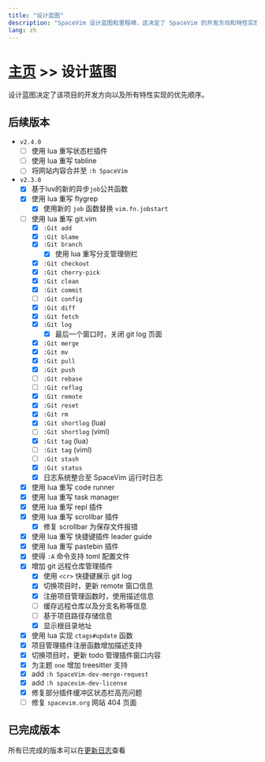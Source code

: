 ```yaml
---
title: "设计蓝图"
description: "SpaceVim 设计蓝图和里程碑，这决定了 SpaceVim 的开发方向和特性实现的优先顺序。"
lang: zh
---
```


# [主页](../) >> 设计蓝图

设计蓝图决定了该项目的开发方向以及所有特性实现的优先顺序。

## 后续版本

- `v2.4.0`
  - [ ] 使用 lua 重写状态栏插件
  - [ ] 使用 lua 重写 tabline
  - [ ] 将网站内容合并至 `:h SpaceVim`
- `v2.3.0`
  - [x] 基于luv的新的异步`job`公共函数
  - [x] 使用 lua 重写 flygrep
    - [x] 使用新的 `job` 函数替换 `vim.fn.jobstart`
  - [ ] 使用 lua 重写 git.vim
    - [x] `:Git add`
    - [x] `:Git blame`
    - [x] `:Git branch`
      - [x] 使用 lua 重写分支管理侧栏
    - [x] `:Git checkout`
    - [x] `:Git cherry-pick`
    - [x] `:Git clean`
    - [x] `:Git commit`
    - [ ] `:Git config`
    - [x] `:Git diff`
    - [x] `:Git fetch`
    - [x] `:Git log`
      - [x] 最后一个窗口时，关闭 git log 页面
    - [x] `:Git merge`
    - [x] `:Git mv`
    - [x] `:Git pull`
    - [x] `:Git push`
    - [ ] `:Git rebase`
    - [ ] `:Git reflog`
    - [x] `:Git remote`
    - [x] `:Git reset`
    - [x] `:Git rm`
    - [x] `:Git shortlog` (lua)
    - [ ] `:Git shortlog` (viml)
    - [x] `:Git tag` (lua)
    - [ ] `:Git tag` (viml)
    - [ ] `:Git stash`
    - [x] `:Git status`
    - [x] 日志系统整合至 SpaceVim 运行时日志
  - [x] 使用 lua 重写 code runner
  - [x] 使用 lua 重写 task manager
  - [x] 使用 lua 重写 repl 插件
  - [x] 使用 lua 重写 scrollbar 插件
    - [x] 修复 scrollbar 为保存文件报错
  - [x] 使用 lua 重写 快捷键插件 leader guide
  - [x] 使用 lua 重写 pastebin 插件
  - [x] 使得 `:A` 命令支持 toml 配置文件
  - [x] 增加 git 远程仓库管理插件
    - [x] 使用 `<cr>` 快捷键展示 git log
    - [x] 切换项目时，更新 remote 窗口信息
    - [x] 注册项目管理函数时，使用描述信息
    - [ ] 缓存远程仓库以及分支名称等信息
    - [ ] 基于项目路径存储信息
    - [x] 显示根目录地址
  - [x] 使用 lua 实现 `ctags#update` 函数
  - [x] 项目管理插件注册函数增加描述支持
  - [x] 切换项目时，更新 todo 管理插件窗口内容
  - [x] 为主题 `one` 增加 treesitter 支持
  - [x] add `:h SpaceVim-dev-merge-request`
  - [x] add `:h spacevim-dev-license`
  - [x] 修复部分插件缓冲区状态栏高亮问题
  - [ ] 修复 `spacevim.org` 网站 404 页面

## 已完成版本

所有已完成的版本可以在[更新日志](../development/#更新日志)查看

